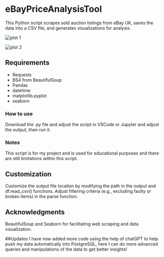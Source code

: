 # eBayPriceAnalysisTool

This Python script scrapes sold auction listings from eBay UK, saves the data into a CSV file, and generates visualizations for analysis.

![plot 1](https://github.com/user-attachments/assets/ecedec19-dc7f-4762-9810-f75884655dee)


![plot 2](https://github.com/user-attachments/assets/a90ec0e5-395e-4674-a28b-595b1a8d2bc7)

## Requirements
- Requests
- BS4 from BeautifulSoup
- Pandas
- datetime
- matplotlib.pyplot
- seaborn

### How to use
Download the .py file and adjust the script in VSCode or Jupyter and adjust the output, then run it.

### Notes
This script is for my project and is used for educational purposes and there are still limitations within this script.

## Customization
Customize the output file location by modifying the path in the output and df.read_csv() functions.
Adjust filtering criteria (e.g., excluding faulty or broken items) in the parse function.

## Acknowledgments
BeautifulSoup and Seaborn for facilitating web scraping and data visualization.

##Updates
I have now added more code using the help of chatGPT to help push my data automatically into PostgreSQL, here I can do more advanced queries and manipulations of the data to get better insights!
